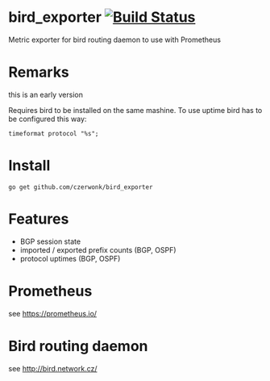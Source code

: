 # bird_exporter [![Build Status](https://travis-ci.org/czerwonk/bird_exporter.svg)][travis]
Metric exporter for bird routing daemon to use with Prometheus

# Remarks
this is an early version

Requires bird to be installed on the same mashine.
To use uptime bird has to be configured this way:
```
timeformat protocol "%s";
```

# Install
```
go get github.com/czerwonk/bird_exporter
```

# Features
* BGP session state
* imported / exported prefix counts (BGP, OSPF)
* protocol uptimes (BGP, OSPF)

# Prometheus
see https://prometheus.io/

# Bird routing daemon
see http://bird.network.cz/

[travis]: https://travis-ci.org/czerwonk/bird_exporter
